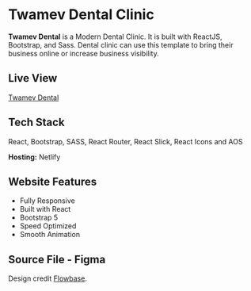 
# Twamev Dental Clinic

**Twamev Dental** is a Modern Dental Clinic. It is built
with ReactJS, Bootstrap, and Sass. Dental clinic can use
this template to bring their business online or increase business visibility.

## Live View
[Twamev Dental](https://twamevdental.netlify.app/)

## Tech Stack
React, Bootstrap, SASS, React Router, React Slick, React Icons and AOS

**Hosting:** Netlify

## Website Features

- Fully Responsive
- Built with React
- Bootstrap 5
- Speed Optimized
- Smooth Animation

## Source File - Figma 
Design credit [Flowbase](https://www.figma.com/community/file/1148521097072918819).
